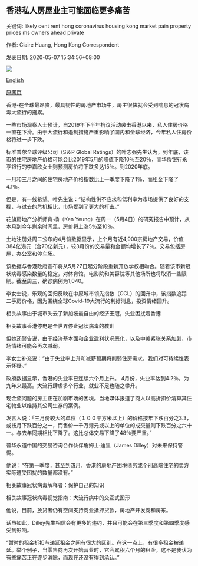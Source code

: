 ## 香港私人房屋业主可能面临更多痛苦

关键词: likely cent rent hong coronavirus housing kong market pain property prices ms owners ahead private

作者: Claire Huang, Hong Kong Correspondent

发表日期: 2020-05-07 15:34:56+08:00

![](https://www.straitstimes.com/sites/default/files/styles/x_large/public/articles/2020/05/07/yq-hongkonghousing-06052021.jpg?itok=XAYRTLe9)

[English](More%20pain%20likely%20ahead%20for%20Hong%20Kong%20private%20home%20owners.md)

[原网页](https://www.straitstimes.com/asia/east-asia/more-pain-likely-ahead-for-hong-kong-private-home-owners)

香港-在全球最昂贵，最具韧性的房地产市场中，房主很快就会受到喘息的冠状病毒大流行的拖累。

一些市场观察人士预计，自2019年下半年抗议活动袭击香港以来，私人住房价格一直在下滑。由于大流行和遏制措施严重影响了国内和全球经济，今年私人住房价格将进一步下跌。

标准普尔全球评级公司（S＆P Global Ratings）的叶志强先生认为，到年底，该市的住宅房地产价格可能会比2019年5月的峰值下降10％至20％，而华侨银行永亨银行的李嘉欣女士则预测房价将下跌多达15％。到2020年底。

一月和三月之间的住宅房地产价格指数比上一季度下降了1％，而租金下降了4.1％。

但是，有一线希望。叶先生说：“结构性供不应求和低利率为市场提供了良好的支撑，与过去的危机相比，市场受到了更大的打击。”

花旗房地产分析师肯·杨（Ken Yeung）在周一（5月4日）的研究报告中预计，从本月到今年剩余时间里，房价将上涨5％至10％。

土地注册处周二公布的4月份数据显示，上个月有近4,900宗房地产交易，价值384亿港元（合70亿新元），较3月份的交易量和金额均增长了7％。交易包括房屋，办公室和停车场。

该数据与香港政府宣布将从5月27日起分阶段重新开放学校相吻合。随着该市新冠状病毒感染数量的稳定，对体育馆，​​电影院和美容院等其他场所也将取消一些限制。截至周三，确诊病例为1,040。

李女士说，乐观的回归反映在中原城市领先指数（CCL）的回升中，该指数追踪二手房价格，因为围绕全球Covid-19大流行的利好消息，投资情绪回升。

相关故事由于城市失去了新加坡最自由的经济王冠，失业困扰着香港

相关故事香港停电是全世界停止冠状病毒的教训

但她还警告说，由于经济基本面和企业盈利状况恶化，以及中美紧张关系加剧，市场情绪可能会再次减弱。

李女士补充说：“由于失业率上升和减薪预期将削弱住房需求，我们对可持续性表示怀疑。”

政府数据显示，香港的失业率已连续六个月上升。 4月份，失业率达到4.2％，为九年来最高。大流行肆虐多个行业，就业不足也随之攀升。

现金流问题的房主正在加剧市场的困境。当地媒体报道了商人以高折扣价清算其住宅物业以维持其公司生存的案例。

发言人说：「三月份较大的单位（１００平方米以上）的价格按年下跌百分之3.3，或按月下跌百分之一，而售价一千万港元或以上的单位的成交量则下跌百分之六十一。与去年同期相比下降了。这比总体交易下降了48％要严重。”

普华永道中国的交易咨询合作伙伴詹姆士·迪里（James Dilley）对未来保持警惕。

他说：“在第一季度，甚至到四月，香港的房地产困境债务或个别高端住宅的卖方实际遭受困扰的数量都没有。”

相关故事冠状病毒解释者：保护自己的知识

相关故事冠状病毒视觉指南：大流行病中的交互式图形

他说，目前，放贷者仍有空间支持商业抵押贷款，房地产开发商和房东。

话虽如此，Dilley先生相信会有更多的违约，并且可能会在第三季度和第四季度感受到影响。

“暂时的租金折扣与递延租金之间有很大的区别。在这一点上，有很多租金被递延。举个例子，当零售商再次开始营业时，它会累积六个月的租金，这不是我认为有些痛苦正在逐步消除，而现在还没有得到承认。”